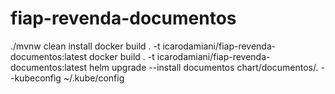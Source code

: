 # fiap-revenda-documentos

./mvnw clean install
docker build . -t icarodamiani/fiap-revenda-documentos:latest
docker build . -t icarodamiani/fiap-revenda-documentos:latest
helm upgrade --install documentos chart/documentos/. --kubeconfig ~/.kube/config